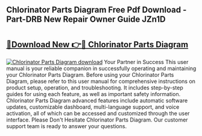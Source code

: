 ## Chlorinator Parts Diagram Free Pdf Download - Part-DRB New Repair Owner Guide JZn1D

# <h2><a href="http://dfro7v.blite.top/?on=Chlorinator+Parts+Diagram">🔗Download New 👉🔴 Chlorinator Parts Diagram</a></h2>

[![Chlorinator Parts Diagram download](https://i.imgur.com/lujVjoI.png)](http://dfro7v.blite.top/?on=Chlorinator+Parts+Diagram)
Your Partner in Success This user manual is your reliable companion in successfully operating and maintaining your Chlorinator Parts Diagram. Before using your Chlorinator Parts Diagram, please refer to this user manual for comprehensive instructions on product setup, operation, and troubleshooting. It includes step-by-step guides for using each feature, as well as important safety information. Chlorinator Parts Diagram advanced features include automatic software updates, customizable dashboard, multi-language support, and voice activation, all of which can be accessed and customized through the user interface. Please Don't Hesitate Chlorinator Parts Diagram. Our customer support team is ready to answer your questions.
